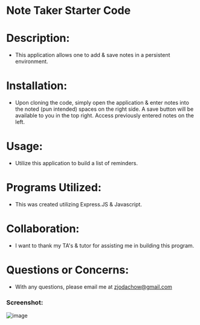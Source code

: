 # Note Taker Starter Code

# Description:
- This application allows one to add & save notes in a persistent environment.

# Installation:
- Upon cloning the code, simply open the application & enter notes into the noted (pun intended) spaces on the right side. A save button will be available to you in the top right. Access previously entered notes on the left.

# Usage:
- Utilize this application to build a list of reminders.

# Programs Utilized:
- This was created utilizing Express.JS & Javascript.

# Collaboration:
- I want to thank my TA's & tutor for assisting me in building this program.

# Questions or Concerns:
- With any questions, please email me at zjodachow@gmail.com



### Screenshot: 
![image](https://user-images.githubusercontent.com/105247622/185504079-346f22cb-ac39-43ac-92f6-0cdf8173a0f2.png)
